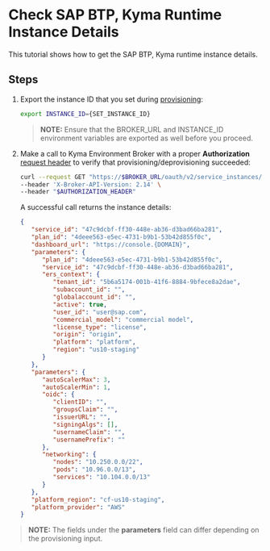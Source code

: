 # Check SAP BTP, Kyma Runtime Instance Details

This tutorial shows how to get the SAP BTP, Kyma runtime instance details.

## Steps

1. Export the instance ID that you set during [provisioning](05-10-provisioning-kyma-environment.md):

   ```bash
   export INSTANCE_ID={SET_INSTANCE_ID}
   ```

   > **NOTE:** Ensure that the BROKER_URL and INSTANCE_ID environment variables are exported as well before you proceed.

2. Make a call to Kyma Environment Broker with a proper **Authorization** [request header](../contributor/01-10-authorization.md) to verify that provisioning/deprovisioning succeeded:

   ```bash
   curl --request GET "https://$BROKER_URL/oauth/v2/service_instances/$INSTANCE_ID" \
   --header 'X-Broker-API-Version: 2.14' \
   --header "$AUTHORIZATION_HEADER"
   ```

   A successful call returns the instance details:

      ```json
      {
         "service_id": "47c9dcbf-ff30-448e-ab36-d3bad66ba281",
         "plan_id": "4deee563-e5ec-4731-b9b1-53b42d855f0c",
         "dashboard_url": "https://console.{DOMAIN}",
         "parameters": {
            "plan_id": "4deee563-e5ec-4731-b9b1-53b42d855f0c",
            "service_id": "47c9dcbf-ff30-448e-ab36-d3bad66ba281",
            "ers_context": {
               "tenant_id": "5b6a5174-001b-41f6-8884-9bfece8a2dae",
               "subaccount_id": "",
               "globalaccount_id": "",
               "active": true,
               "user_id": "user@sap.com",
               "commercial_model": "commercial model",
               "license_type": "license",
               "origin": "origin",
               "platform": "platform",
               "region": "us10-staging"
            }
         },
         "parameters": {
            "autoScalerMax": 3,
            "autoScalerMin": 1,
            "oidc": {
               "clientID": "",
               "groupsClaim": "",
               "issuerURL": "",
               "signingAlgs": [],
               "usernameClaim": "",
               "usernamePrefix": ""
            },
            "networking": {
               "nodes": "10.250.0.0/22",
               "pods": "10.96.0.0/13",
               "services": "10.104.0.0/13"
            }
         },
         "platform_region": "cf-us10-staging",
         "platform_provider": "AWS"
      }
      ```

  > **NOTE:**  The fields under the **parameters** field can differ depending on the provisioning input.

